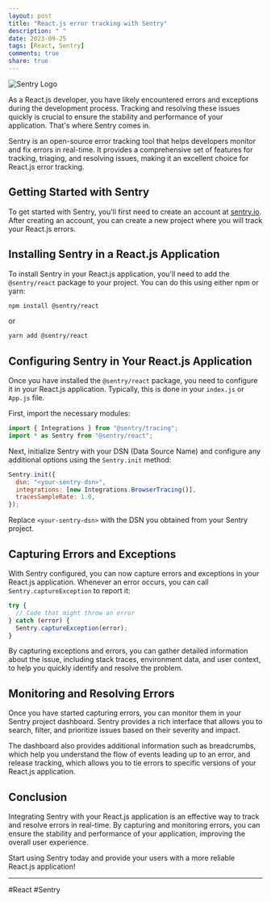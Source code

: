 ```yaml
---
layout: post
title: "React.js error tracking with Sentry"
description: " "
date: 2023-09-25
tags: [React, Sentry]
comments: true
share: true
---
```


![Sentry Logo](https://example.com/sentry-logo.png)

As a React.js developer, you have likely encountered errors and exceptions during the development process. Tracking and resolving these issues quickly is crucial to ensure the stability and performance of your application. That's where Sentry comes in.

Sentry is an open-source error tracking tool that helps developers monitor and fix errors in real-time. It provides a comprehensive set of features for tracking, triaging, and resolving issues, making it an excellent choice for React.js error tracking.

## Getting Started with Sentry

To get started with Sentry, you'll first need to create an account at [sentry.io](https://sentry.io). After creating an account, you can create a new project where you will track your React.js errors.

## Installing Sentry in a React.js Application

To install Sentry in your React.js application, you'll need to add the `@sentry/react` package to your project. You can do this using either npm or yarn:

```bash
npm install @sentry/react
```

or

```bash
yarn add @sentry/react
```

## Configuring Sentry in Your React.js Application

Once you have installed the `@sentry/react` package, you need to configure it in your React.js application. Typically, this is done in your `index.js` or `App.js` file.

First, import the necessary modules:

```javascript
import { Integrations } from "@sentry/tracing";
import * as Sentry from "@sentry/react";
```

Next, initialize Sentry with your DSN (Data Source Name) and configure any additional options using the `Sentry.init` method:

```javascript
Sentry.init({
  dsn: "<your-sentry-dsn>",
  integrations: [new Integrations.BrowserTracing()],
  tracesSampleRate: 1.0,
});
```

Replace `<your-sentry-dsn>` with the DSN you obtained from your Sentry project.

## Capturing Errors and Exceptions

With Sentry configured, you can now capture errors and exceptions in your React.js application. Whenever an error occurs, you can call `Sentry.captureException` to report it:

```javascript
try {
  // Code that might throw an error
} catch (error) {
  Sentry.captureException(error);
}
```

By capturing exceptions and errors, you can gather detailed information about the issue, including stack traces, environment data, and user context, to help you quickly identify and resolve the problem.

## Monitoring and Resolving Errors

Once you have started capturing errors, you can monitor them in your Sentry project dashboard. Sentry provides a rich interface that allows you to search, filter, and prioritize issues based on their severity and impact.

The dashboard also provides additional information such as breadcrumbs, which help you understand the flow of events leading up to an error, and release tracking, which allows you to tie errors to specific versions of your React.js application.

## Conclusion

Integrating Sentry with your React.js application is an effective way to track and resolve errors in real-time. By capturing and monitoring errors, you can ensure the stability and performance of your application, improving the overall user experience.

Start using Sentry today and provide your users with a more reliable React.js application!

---

\#React #Sentry